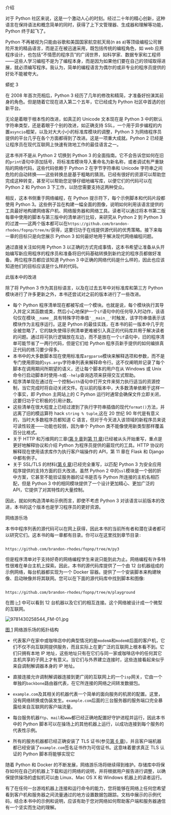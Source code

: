 介绍

对于 Python 社区来说，这是一个激动人心的时刻。经过二十年的精心创新，这种语言在保持语法和概念简单的同时，获得了上下文管理器、生成器和理解等功能，Python 终于起飞了。

Python 不再被视为只能由谷歌和美国国家航空航天局(n as a)等顶级编程公司冒险开发的精品语言，而是正在被迅速采用，既包括传统的编程角色，如 web 应用程序设计，也包括“不情愿的程序员”的广阔世界，如科学家、数据专家和工程师——这些人学习编程不是为了编程本身，而是因为如果他们要在自己的领域取得进展，就必须编写程序。我认为，简单的编程语言为偶尔的或非专业的程序员提供的好处不能被夸大。

蟒蛇 3

在 2008 年首次亮相后，Python 3 经历了几年的修改和精简，才准备好扮演其前身的角色。但是随着它现在进入第二个五年，它已经成为 Python 社区中首选的创新平台。

无论是着眼于根本性的改进，如真正的 Unicode 文本现在是 Python 3 中的默认字符串类型，还是着眼于个别的改进，如正确支持 SSL，一个用于异步编程的内置`asyncio`框架，以及对大大小小的标准库模块的调整，Python 3 为网络程序员提供的平台几乎在各个方面都得到了改进。这是一项重大成就。Python 2 已经是让程序员在现代互联网上快速有效地工作的最佳语言之一。

这本书并不是从 Python 2 切换到 Python 3 的全面指南。它不会告诉您如何在旧的`print`语句中添加括号，将标准库模块导入重命名为新名称，或者调试有严重缺陷的网络代码，这些代码依赖于 Python 2 在字节字符串和 Unicode 字符串之间危险的自动转换——这些转换总是基于粗略的猜测。已经有很好的资源可以帮助您完成这种转变，甚至可以帮助您足够仔细地编写库，以便它们的代码可以在 Python 2 和 Python 3 下工作，以防您需要支持这两种受众。

相反，这本书侧重于网络编程，在 Python 提示符下，每个示例脚本和代码片段都使用 Python 3。这些例子旨在构建一幅全面的图像，说明如何利用该语言提供的工具最好地构建网络客户机、网络服务器和网络工具。读者可以通过将本书第二版每章中使用的脚本与第三版中的清单进行比较，来研究从 Python 2 到 Python 3 的过渡——这两个版本都可以在`https://github.com/brandon-rhodes/fopnp/tree/m/`获得，这要归功于在线提供源代码的优秀策略。接下来每一章的目标只是向您展示 Python 3 如何最好地用于解决现代网络编程问题。

通过直接关注如何用 Python 3 以正确的方式完成事情，这本书希望让准备从头开始编写新应用程序的程序员和准备将旧代码基础转换到新约定的程序员都做好准备。两位程序员都应该知道 Python 3 中正确的网络代码是什么样的，因此也应该知道他们的目标应该是什么样的代码。

此版本中的改进

除了将 Python 3 作为其目标语言，以及在过去五年中对标准库和第三方 Python 模块进行了许多更新之外，本书还尝试对之前的版本进行了一些改进。

*   每个 Python 程序清单现在都被写成一个模块。也就是说，每个模块执行其导入并定义其函数或类，然后小心地保护一个`if`语句中的任何导入时动作，该语句仅在模块`__name__`具有特殊字符串值`'__main__'`时触发，该字符串值表示该模块作为主程序运行。这是 Python 的最佳实践，在本书的前一版本中几乎完全被忽略了，它的缺失使得示例清单更难被引入真正的代码库并用于解决读者的问题。通过将可执行逻辑放在左边，而不是放在一个`if`语句中，旧的程序清单可能节省了一两行代码，但是它们给 Python 程序员新手提供的如何编排真正代码的练习要少得多。
*   本书中的大多数脚本现在使用标准库`argparse`模块来解释选项和参数，而不是专门使用原始的`sys.argv`字符串列表来解释命令行。这不仅阐明并记录了每个脚本在调用期间所期望的语义，还让每个脚本的用户在从 Windows 或 Unix 命令行启动脚本时使用`–h`或`--help`查询选项来获得交互式帮助。
*   程序清单现在通过在一个控制`with`语句中打开文件来努力执行适当的资源控制，当它完成时将自动关闭文件。在以前的版本中，大多数清单依赖于这样一个事实，即 Python 主网站上的 C Python 运行时通常会确保文件立即关闭，这要归功于它积极的引用计数。
*   这些清单在很大程度上已经过渡到了执行字符串插值的现代`format()`方法，并远离了旧的模运算符 hack `string % tuple`,这在 20 世纪 90 年代是有意义的，当时大多数程序员都知道 C 语言，但对于今天进入该领域的新程序员来说可读性较差——功能也较弱，因为单个 Python 类不能像使用新类型那样覆盖百分比格式。
*   关于 HTTP 和万维网的三章([第 9 章](09.html)到[第 11 章](11.html))已经被从头开始重写，重点是更好地解释协议和介绍 Python 为程序员提供的最现代的工具。HTTP 协议的解释现在使用请求库作为执行客户端操作的 API，第 11 章在 Flask 和 Django 中都有例子。
*   关于 SSL/TLS 的材料([第 6 章](06.html))已经完全重写，以匹配 Python 3 为安全应用程序提供的支持方面的巨大改进。虽然 Python 2 中的`ssl`模块是一个弱的折中方案，它甚至不能验证服务器的证书是否与 Python 所连接的主机名相匹配，但是 Python 3 中的相同模块提供了一个设计更加精心、更加广泛的 API，它提供了对其特性的大量控制。

因此，就如何构造清单和示例而言，即使不考虑 Python 3 对该语言以前版本的改进，本书的这个版本也是学习程序员的更好资源。

网络游乐场

本书中程序列表的源代码可以在网上获得，因此本书的当前所有者和潜在读者都可以研究它们。这本书的每一章都有目录。你可以在这里找到章节目录`:`

```

https://github.com/brandon-rhodes/fopnp/tree/m/py3

```

但是程序清单对于支持好奇的网络编程学生来说只能到此为止。网络编程有许多特性很难在单台主机上探索。因此，本书的源代码库提供了一个由 12 台机器组成的示例网络，每台机器都实现为一个 Docker 容器。提供了一个安装脚本来构建映像、启动映像并将其联网。您可以在下面的源代码库中找到脚本和图像:

```

https://github.com/brandon-rhodes/fopnp/tree/m/playground

```

在图 [i-1](#Fig1) 中可以看到 12 台机器以及它们的相互连接。这个网络被设计成一个微型的互联网。

![9781430258544_FM-01.jpg](images/9781430258544_FM-01.jpg)

[图 1](#_Fig1) 网络游乐场的拓扑结构

*   代表客户在家中或咖啡店中的典型情况的是`modemA`和`modemB`后面的客户机，它们不仅不向互联网提供服务，而且实际上在更广泛的互联网上根本看不到。它们只拥有本地 IP 地址，这些地址只有在它们与同一家或咖啡店中的任何其它主机共享的子网上才有意义。当它们与外界建立连接时，这些连接看起来似乎来自调制解调器本身的 IP 地址。

*   直接连接允许调制解调器连接到更广阔的互联网上的一个`isp`网关，它由一个单独的`backbone`路由器代表，在它所连接的网络之间转发数据包。
*   `example.com`及其相关的机器代表一个简单的面向服务的机房的配置。这里，没有网络转换或伪装发生。`example.com`后面的三台服务器的服务端口完全暴露给来自互联网的客户端流量。
*   每台服务机器`ftp`、`mail`和`www`都已经正确地配置好守护进程并运行，因此本书中的 Python 脚本可以在操场上的其他机器上运行，以成功连接到每个服务的代表性示例。
*   所有的服务机器都已经正确安装了 TLS 证书(参见[第 6 章](06.html))，并且客户端机器都已经安装了`example.com`签名证书作为可信证书。这意味着要求真正 TLS 认证的 Python 脚本将能够实现它

随着 Python 和 Docker 的不断发展，网络游乐场将继续得到维护。存储库中将保存如何在自己的机器上下载和运行网络的说明，并将根据用户报告进行调整，以确保提供操场的虚拟机可以由 Linux、Mac OS X 和 Windows 机器上的读者运行。

有了在任何一台游戏机器上连接和运行命令的能力，您将能够在网络上任何您希望看到客户机和服务器之间流量通过的地方设置数据包跟踪。文档中展示的示例代码，结合本书中的示例和说明，应该有助于您对网络如何帮助客户端和服务器通信有一个坚实而生动的理解。